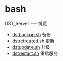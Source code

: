 # bash

DST_Server --- 饥荒

- [dstbackup.sh](./src/DST_Server/dstbackup.sh) 备份
- [dstretreated.sh](./src/DST_Server/dstretreated.sh) 更新
- [dstupdate.sh](./src/DST_Server/dstupdate.sh) 升级
- [dstrestart.sh](./src/DST_Server/dstrestart.sh) 重启服务
